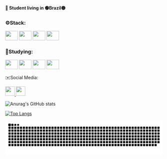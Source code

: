 #### 🔎 Student living in 🟢Brazil🟡
### ⚙️Stack:

<a href="https://angular.io/" target="_blank"><img src="https://cdn.jsdelivr.net/gh/devicons/devicon/icons/angularjs/angularjs-original.svg" width="40" height="30" style="max-width:100%"></img></a>
<a href="https://nodejs.org/en/" target="_blank"><img src="https://cdn.jsdelivr.net/gh/devicons/devicon/icons/nodejs/nodejs-original.svg" width="40" height="30" style="max-width:100%"></img></a>
<a href="https://www.javascript.com/" target="_blank"><img src="https://cdn.jsdelivr.net/gh/devicons/devicon/icons/javascript/javascript-original.svg" width="40" height="30" style="max-width:100%"></img></a>
<a href="https://www.mysql.com/" target="_blank"><img src="https://cdn.jsdelivr.net/gh/devicons/devicon/icons/mysql/mysql-original.svg" width="40" height="30" style="max-width:100%"></img></a>

### 📝Studying:

<a href="https://spring.io/projects/spring-boot" target="_blank"><img src="https://cdn.jsdelivr.net/gh/devicons/devicon/icons/spring/spring-original.svg" width="40" height="30" style="max-width:100%"></img></a>
<a href="https://pt-br.reactjs.org/" target="_blank"><img src="https://cdn.jsdelivr.net/gh/devicons/devicon/icons/react/react-original.svg" width="40" height="30" style="max-width:100%"></img></a>
<a href="https://www.mongodb.com/" target="_blank"><img src="https://cdn.jsdelivr.net/gh/devicons/devicon/icons/mongodb/mongodb-original.svg" width="40" height="30" style="max-width:100%"></img></a>
<a href="https://wordpress.com/pt-br/" target="_blank"><img src="https://cdn.jsdelivr.net/gh/devicons/devicon/icons/wordpress/wordpress-plain.svg" width="40" height="30" style="max-width:100%"></img></a>

✉️Social Media:

<a href="https://www.linkedin.com/in/rodrigo-pereira-4ab216176/" target="_blank">
<img src="https://cdn.jsdelivr.net/gh/devicons/devicon/icons/linkedin/linkedin-original.svg" width="30" height="30" style="max-width:100%"></img>
</a>
<a href="https://www.behance.net/rodrigopereira46" target="_blank">
<img src="https://cdn.jsdelivr.net/gh/devicons/devicon/icons/behance/behance-original.svg" width="30" height="30" style="max-width:100%"></img>
</a>
  
  
  
![Anurag's GitHub stats](https://github-readme-stats.vercel.app/api?username=rodrigoPQF&show_icons=true&theme=outrun&locale=pt-BR)


[![Top Langs](https://github-readme-stats.vercel.app/api/top-langs/?username=rodrigoPQF&layout=compact&locale=pt-BR&theme=outrun)](https://github.com/rodrigoPQF/github-readme-stats)




![Snake animation](https://github.com/ellen2121/ellen2121/blob/output/github-contribution-grid-snake.svg)
 
 
